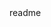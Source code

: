 <snippet>
  <content><![CDATA[
PROJECT NAME:# IP2 is the name of the project
PROJECT DESCRIPTION:Project two is the description of the project.Its a landing page and page two of a mover's company.
AUTHOR:I(Kipleting Edwin) am the author of the project
TECHNOLOGIES USED:I used a combination of three softwares i.e Visual Studio,Chrome browser and Terminal
DEPENDENCIES:visual Studio depends on Chrome for dispalying the output.Terminal is used to add,commit and push code to Github Pages.
SET UP AND INSTALLATION INSTRUCTIONS:All the three softwares are open source.Download from internet and install freely.
How to Install Chrome:
(a)Download the installation file.
(b)If prompted, click Run or Save. If you choose Save, to start installation, either: ...
(c)If you're asked, "Do you want to allow this app to make changes to your device," click Yes.
(d)Start Chrome: Windows 7: A Chrome window opens once everything is done.
How to Install Visual Studio 
(a)Head to the Visual Studio Code website.
(b)Download the . deb Debian package. Source: Windows Central.
(c)Open the Files app.
(d)Locate the downloaded package. Source: Windows Central.
(e)Right-click and select Install with Linux (Beta).
(f)Click Install. Source: Windows Central.
CONTACT AND LICENCE INFORMATIION:
]]></content>
  <tabTrigger>readme</tabTrigger>
</snippet>
